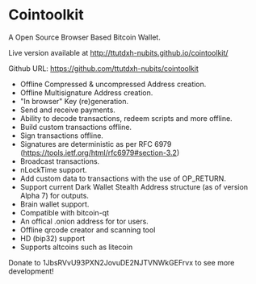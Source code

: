 Cointoolkit
=======

A Open Source Browser Based Bitcoin Wallet.

Live version available at http://ttutdxh-nubits.github.io/cointoolkit/

Github URL: https://github.com/ttutdxh-nubits/cointoolkit

- Offline Compressed & uncompressed Address creation.
- Offline Multisignature Address creation.
- "In browser" Key (re)generation. 
- Send and receive payments.
- Ability to decode transactions, redeem scripts and more offline.
- Build custom transactions offline.
- Sign transactions offline.
- Signatures are deterministic as per RFC 6979 (https://tools.ietf.org/html/rfc6979#section-3.2)
- Broadcast transactions.
- nLockTime support.
- Add custom data to transactions with the use of OP_RETURN.
- Support current Dark Wallet Stealth Address structure (as of version Alpha 7) for outputs.
- Brain wallet support.
- Compatible with bitcoin-qt
- An offical .onion address for tor users.
- Offline qrcode creator and scanning tool
- HD (bip32) support
- Supports altcoins such as litecoin

Donate to 1JbsRVvU93PXN2JovuDE2NJTVNWkGEFrvx to see more development!
